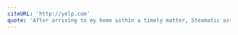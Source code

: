 ```yaml
---
citeURL: 'http://yelp.com'
quote: 'After arriving to my home within a timely matter, Steamatic assess the damage and installed the appropriate equipment needed to correct the damaged that was caused by a sink overflow. They did a great job removing all of the damaged materials and drying out the house.'
---
```

